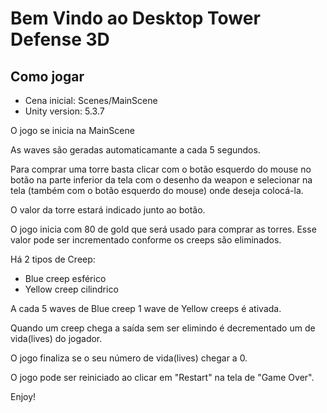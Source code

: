 # Bem Vindo ao Desktop Tower Defense 3D

## Como jogar

* Cena inicial: Scenes/MainScene
* Unity version: 5.3.7
 
 O jogo se inicia na MainScene
 
 As waves são geradas automaticamante a cada 5 segundos.

 Para comprar uma torre basta clicar com o botão esquerdo do mouse no botão na parte inferior da tela com o desenho da weapon e selecionar na tela
 (também com o botão esquerdo do mouse) onde deseja colocá-la.

 O valor da torre estará indicado junto ao botão.

 O jogo inicia com 80 de gold que será usado para comprar as torres. Esse valor pode ser incrementado conforme os creeps são eliminados.
 
 
Há 2 tipos de Creep:

* Blue creep esférico
* Yellow creep cilindrico

A cada 5 waves de Blue creep 1 wave de Yellow creeps é ativada.

Quando um creep chega a saída sem ser elimindo é decrementado um de vida(lives) do jogador.

O jogo finaliza se o seu número de vida(lives) chegar a 0.

O jogo pode ser reiniciado ao clicar em "Restart" na tela de "Game Over".

Enjoy!  
 
  